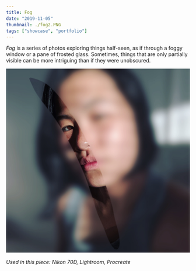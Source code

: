 ```yaml
---
title: Fog
date: "2019-11-05"
thumbnail: ./fog2.PNG
tags: ["showcase", "portfolio"]
---
```


_Fog_ is a series of photos exploring things half-seen, as if through a foggy window or a pane of frosted glass. Sometimes, things that are only partially visible can be more intriguing than if they were unobscured.

![Fog1](./fog1.JPG)

_Used in this piece: Nikon 70D, Lightroom, Procreate_
